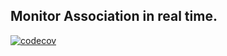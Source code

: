 ## Monitor Association in real time.

[![codecov](https://codecov.io/gh/Dlabs-cloud/AsoBooks/branch/develop/graph/badge.svg?token=FYYGVKAQ74)](https://codecov.io/gh/Dlabs-cloud/AsoBooks)
